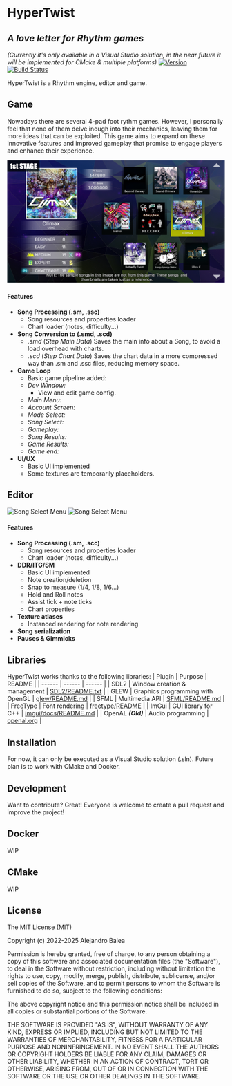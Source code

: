 # HyperTwist
## _A love letter for Rhythm games_

*(Currently it's only available in a Visual Studio solution, in the near future it will be implemented for CMake & multiple platforms)*
[![Version]( https://img.shields.io/badge/version-0.1.0-blue)](https://github.com/alejandro3alea/HyperTwist/)  [![Build Status](https://github.com/alejandro3alea/HyperTwist/actions/workflows/c-cpp.yml/badge.svg)](https://github.com/alejandro3alea/HyperTwist/) 

HyperTwist is a Rhythm engine, editor and game.

## Game
Nowadays there are several 4-pad foot rythm games. However, I personally feel that none of them delve inough into their mechanics, leaving them for more ideas that can be exploited. This game aims to expand on these innovative features and improved gameplay that promise to engage players and enhance their experience.

![Song Select Menu](https://github.com/Alejandro3alea/HyperTwist/blob/main/Game/data/engine/texture/SongSelect/Reference.png?raw=true)

#### Features
- **Song Processing (.sm, .ssc)**
    - Song resources and properties loader
    - Chart loader (notes, difficulty...)
- **Song Conversion to (.smd, .scd)**
    - *.smd* (*Step Main Data*) Saves the main info about a Song, to avoid a load overhead with charts.
    - *.scd* (*Step Chart Data*) Saves the chart data in a more compressed way than .sm and .ssc files, reducing memory space.
- **Game Loop**
    - Basic game pipeline added:
    - *Dev Window:*
        - View and edit game config.
    - *Main Menu:*
    - *Account Screen:*
    - *Mode Select:*
    - *Song Select:*
    - *Gameplay:*
    - *Song Results:*
    - *Game Results:*
    - *Game end:*
- **UI/UX**
    - Basic UI implemented
    - Some textures are temporarily placeholders.


## Editor
![Song Select Menu](https://www.alejandrobalea.com/wp-content/uploads/2023/10/King.png)
![Song Select Menu](https://www.alejandrobalea.com/wp-content/uploads/2023/10/King.png)

#### Features
- **Song Processing (.sm, .scc)**
    - Song resources and properties loader
    - Chart loader (notes, difficulty...)
- **DDR/ITG/SM**
    - Basic UI implemented
    - Note creation/deletion
    - Snap to measure (1/4, 1/8, 1/6...)
    - Hold and Roll notes
    - Assist tick + note ticks
    - Chart properties
- **Texture atlases**
    - Instanced rendering for note rendering
- **Song serialization**
- **Pauses & Gimmicks**

## Libraries

HyperTwist works thanks to the following libraries:
| Plugin | Purpose | README |
| ------ | ------ | ------ |
| SDL2 | Window creation & management | [SDL2/README.txt](https://github.com/davidsiaw/SDL2/blob/master/README.txt) |
| GLEW | Graphics programming with OpenGL | [glew/README.md](https://github.com/nigels-com/glew/blob/master/README.md) |
| SFML | Multimedia API | [SFML/README.md](https://github.com/SFML/SFML/blob/master/readme.md) |
| FreeType | Font rendering | [freetype/README](https://github.com/freetype/freetype/blob/master/README) |
| ImGui | GUI library for C++ | [imgui/docs/README.md](https://github.com/ocornut/imgui/blob/master/docs/README.md) |
| OpenAL ***(Old)*** | Audio programming | [openal.org](https://www.openal.org/) |


## Installation

For now, it can only be executed as a Visual Studio solution (.sln). Future plan is to work with CMake and Docker.

## Development

Want to contribute? Great! Everyone is welcome to create a pull request and improve the project!

## Docker

WIP

## CMake

WIP

## License

The MIT License (MIT)

Copyright (c) 2022-2025 Alejandro Balea

Permission is hereby granted, free of charge, to any person obtaining a copy
of this software and associated documentation files (the "Software"), to deal
in the Software without restriction, including without limitation the rights
to use, copy, modify, merge, publish, distribute, sublicense, and/or sell
copies of the Software, and to permit persons to whom the Software is
furnished to do so, subject to the following conditions:

The above copyright notice and this permission notice shall be included in
all copies or substantial portions of the Software.

THE SOFTWARE IS PROVIDED "AS IS", WITHOUT WARRANTY OF ANY KIND, EXPRESS OR
IMPLIED, INCLUDING BUT NOT LIMITED TO THE WARRANTIES OF MERCHANTABILITY,
FITNESS FOR A PARTICULAR PURPOSE AND NONINFRINGEMENT. IN NO EVENT SHALL THE
AUTHORS OR COPYRIGHT HOLDERS BE LIABLE FOR ANY CLAIM, DAMAGES OR OTHER
LIABILITY, WHETHER IN AN ACTION OF CONTRACT, TORT OR OTHERWISE, ARISING FROM,
OUT OF OR IN CONNECTION WITH THE SOFTWARE OR THE USE OR OTHER DEALINGS IN
THE SOFTWARE.
